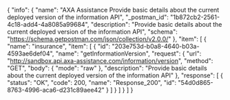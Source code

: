 {
  "info": {
    "name": "AXA Assistance Provide basic details about the current deployed version of the information API",
    "_postman_id": "1b872cb2-2561-4c18-add4-4a8085a99684",
    "description": "Provide basic details about the current deployed version of the information API",
    "schema": "https://schema.getpostman.com/json/collection/v2.0.0/"
  },
  "item": [
    {
      "name": "insurance",
      "item": [
        {
          "id": "203e753d-b0a8-4640-b03a-4593ae6def04",
          "name": "getInformationVersion",
          "request": {
            "url": "http://sandbox.api.axa-assistance.com/information/version",
            "method": "GET",
            "body": {
              "mode": "raw"
            },
            "description": "Provide basic details about the current deployed version of the information API"
          },
          "response": [
            {
              "status": "OK",
              "code": 200,
              "name": "Response_200",
              "id": "54d0d865-8763-4996-aca6-d231c89aee42"
            }
          ]
        }
      ]
    }
  ]
}